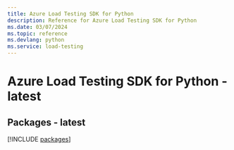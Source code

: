 ```yaml
---
title: Azure Load Testing SDK for Python
description: Reference for Azure Load Testing SDK for Python
ms.date: 03/07/2024
ms.topic: reference
ms.devlang: python
ms.service: load-testing
---
```

# Azure Load Testing SDK for Python - latest

## Packages - latest
[!INCLUDE [packages](load-testing-index.md)]